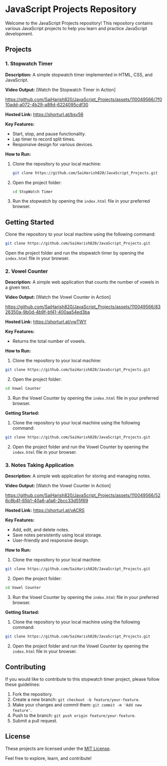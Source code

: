 # JavaScript Projects Repository

Welcome to the JavaScript Projects repository! This repository contains various JavaScript projects to help you learn and practice JavaScript development.

## Projects

### 1. Stopwatch Timer

**Description:** A simple stopwatch timer implemented in HTML, CSS, and JavaScript.

**Video Output:**
[Watch the Stopwatch Timer in Action]

https://github.com/SaiHarish820/JavaScript_Projects/assets/110049566/7f010add-a072-4b29-a89d-6224095cdf30

**Hosted Link:** https://shorturl.at/bsv56


**Key Features:**
- Start, stop, and pause functionality.
- Lap timer to record split times.
- Responsive design for various devices.

**How to Run:**
1. Clone the repository to your local machine:
    ```bash
    git clone https://github.com/SaiHarish820/JavaScript_Projects.git
    ```

2. Open the project folder:
    ```bash
    cd StopWatch Timer
    ```

3. Run the stopwatch by opening the `index.html` file in your preferred browser.

## Getting Started

Clone the repository to your local machine using the following command:

```bash
git clone https://github.com/SaiHarish820/JavaScript_Projects.git
```

Open the project folder and run the stopwatch timer by opening the `index.html` file in your browser.

### 2. Vowel Counter

**Description:** A simple web application that counts the number of vowels in a given text.

**Video Output:**
[Watch the Vowel Counter in Action]


https://github.com/SaiHarish820/JavaScript_Projects/assets/110049566/8326350a-9b0d-4b9f-bf41-400aa54ed3ba



**Hosted Link:** https://shorturl.at/vwTWY


**Key Features:**
- Returns the total number of vowels.

**How to Run:**
1. Clone the repository to your local machine:

```bash
git clone https://github.com/SaiHarish820/JavaScript_Projects.git
```

2. Open the project folder:

```bash
cd Vowel Counter
```

3. Run the Vowel Counter by opening the `index.html` file in your preferred browser.

**Getting Started:**
1. Clone the repository to your local machine using the following command:

```bash
git clone https://github.com/SaiHarish820/JavaScript_Projects.git
```

2. Open the project folder and run the Vowel Counter by opening the `index.html` file in your browser.


### 3. Notes Taking Application

**Description:** A simple web application for storing and managing notes.

**Video Output:**
[Watch the Vowel Counter in Action]


https://github.com/SaiHarish820/JavaScript_Projects/assets/110049566/526c8b4f-65b1-40a6-a1a6-2bcc33d55f69



**Hosted Link:** https://shorturl.at/vACRS


**Key Features:**
- Add, edit, and delete notes.
- Save notes persistently using local storage.
- User-friendly and responsive design.

**How to Run:**
1. Clone the repository to your local machine:

```bash
git clone https://github.com/SaiHarish820/JavaScript_Projects.git
```

2. Open the project folder:

```bash
cd Vowel Counter
```

3. Run the Vowel Counter by opening the `index.html` file in your preferred browser.

**Getting Started:**
1. Clone the repository to your local machine using the following command:

```bash
git clone https://github.com/SaiHarish820/JavaScript_Projects.git
```

2. Open the project folder and run the Vowel Counter by opening the `index.html` file in your browser.

## Contributing

If you would like to contribute to this stopwatch timer project, please follow these guidelines:

1. Fork the repository.
2. Create a new branch: `git checkout -b feature/your-feature`.
3. Make your changes and commit them: `git commit -m 'Add new feature'`.
4. Push to the branch: `git push origin feature/your-feature`.
5. Submit a pull request.

## License

These projects are licensed under the [MIT License](LICENSE).

Feel free to explore, learn, and contribute!
